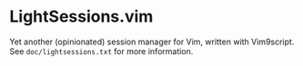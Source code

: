 # LightSessions.vim

Yet another (opinionated) session manager for Vim, written with Vim9script. See `doc/lightsessions.txt` for more information.
